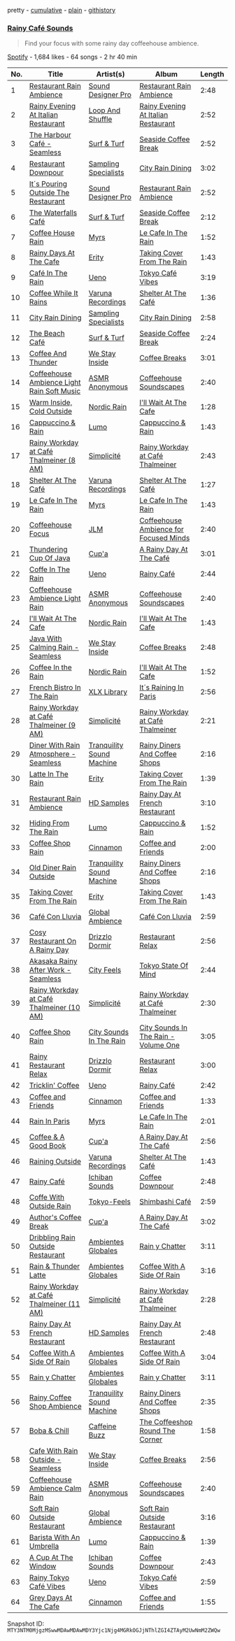 pretty - [cumulative](/playlists/cumulative/37i9dQZF1DXd4270D43KD3.md) - [plain](/playlists/plain/37i9dQZF1DXd4270D43KD3) - [githistory](https://github.githistory.xyz/mackorone/spotify-playlist-archive/blob/main/playlists/plain/37i9dQZF1DXd4270D43KD3)

### [Rainy Café Sounds](https://open.spotify.com/playlist/37i9dQZF1DXd4270D43KD3)

> Find your focus with some rainy day coffeehouse ambience.

[Spotify](https://open.spotify.com/user/spotify) - 1,684 likes - 64 songs - 2 hr 40 min

| No. | Title | Artist(s) | Album | Length |
|---|---|---|---|---|
| 1 | [Restaurant Rain Ambience](https://open.spotify.com/track/180f6UyQ5p0KujAshrslvK) | [Sound Designer Pro](https://open.spotify.com/artist/7JEDsx3pReEdanif7Q89KC) | [Restaurant Rain Ambience](https://open.spotify.com/album/2PdiwycVx3pXaS8AuzagHB) | 2:48 |
| 2 | [Rainy Evening At Italian Restaurant](https://open.spotify.com/track/1lZVSESMiJc33K3GgRPy4b) | [Loop And Shuffle](https://open.spotify.com/artist/0l1B9knLg0tEkhZx03QgjB) | [Rainy Evening At Italian Restaurant](https://open.spotify.com/album/3EwHnIkQEDJV3uMfwvYBfm) | 2:52 |
| 3 | [The Harbour Café \- Seamless](https://open.spotify.com/track/52l6s4sdjspyuk52GgDZad) | [Surf & Turf](https://open.spotify.com/artist/50629oufjz881d0uHfUC3n) | [Seaside Coffee Break](https://open.spotify.com/album/09wTNxkN0fdoGDQhLtRXo8) | 2:52 |
| 4 | [Restaurant Downpour](https://open.spotify.com/track/7yzrvvsgcvlVdeBlhgaShr) | [Sampling Specialists](https://open.spotify.com/artist/7199IIJK2wW5yNXTaZtYmI) | [City Rain Dining](https://open.spotify.com/album/7fA9NWDSk3mM8wHv7ZnolH) | 3:02 |
| 5 | [It´s Pouring Outside The Restaurant](https://open.spotify.com/track/3x8CvZWOtsDypRaaUcNHOf) | [Sound Designer Pro](https://open.spotify.com/artist/7JEDsx3pReEdanif7Q89KC) | [Restaurant Rain Ambience](https://open.spotify.com/album/2PdiwycVx3pXaS8AuzagHB) | 2:52 |
| 6 | [The Waterfalls Café](https://open.spotify.com/track/51RI17EJHVrXxoKUAYJvDw) | [Surf & Turf](https://open.spotify.com/artist/50629oufjz881d0uHfUC3n) | [Seaside Coffee Break](https://open.spotify.com/album/09wTNxkN0fdoGDQhLtRXo8) | 2:12 |
| 7 | [Coffee House Rain](https://open.spotify.com/track/4bg8GKgI6p3gE0tdG59Y0q) | [Myrs](https://open.spotify.com/artist/6xqQc4rYEbyc9YV7cHZY6Y) | [Le Cafe In The Rain](https://open.spotify.com/album/4TdaYnPo5yEHuR9cUq77rj) | 1:52 |
| 8 | [Rainy Days At The Cafe](https://open.spotify.com/track/4F81JZEcewTX46UYQg7Xsy) | [Erity](https://open.spotify.com/artist/252S10kCSN54mC9V1Q5xV6) | [Taking Cover From The Rain](https://open.spotify.com/album/7iPatYtfjE6okfaK9yMc37) | 1:43 |
| 9 | [Café In The Rain](https://open.spotify.com/track/2pID544kOiACQNwt5Z6n3q) | [Ueno](https://open.spotify.com/artist/7MkZ8iO3uIZ3rf8G8QGLQw) | [Tokyo Café Vibes](https://open.spotify.com/album/4M3gOaUVKaKd5SgvP5LhRD) | 3:19 |
| 10 | [Coffee While It Rains](https://open.spotify.com/track/48ISdBkLhgK6Z1ufc7Rswk) | [Varuna Recordings](https://open.spotify.com/artist/14PnfeDCdj2PHrVMzTTddV) | [Shelter At The Café](https://open.spotify.com/album/0LCH32u7pL6U4xExVWqFgH) | 1:36 |
| 11 | [City Rain Dining](https://open.spotify.com/track/0FPZJufEF25OBtOJ24az6b) | [Sampling Specialists](https://open.spotify.com/artist/7199IIJK2wW5yNXTaZtYmI) | [City Rain Dining](https://open.spotify.com/album/7fA9NWDSk3mM8wHv7ZnolH) | 2:58 |
| 12 | [The Beach Café](https://open.spotify.com/track/5nyEWxmTc1UgfhLxWUy41C) | [Surf & Turf](https://open.spotify.com/artist/50629oufjz881d0uHfUC3n) | [Seaside Coffee Break](https://open.spotify.com/album/09wTNxkN0fdoGDQhLtRXo8) | 2:24 |
| 13 | [Coffee And Thunder](https://open.spotify.com/track/3qC5IK3RBrkyTVRHEylw2z) | [We Stay Inside](https://open.spotify.com/artist/5tNyiiNJv5zJndFwXcCo5O) | [Coffee Breaks](https://open.spotify.com/album/4nV0up5DxPdxx5U7vEsBx3) | 3:01 |
| 14 | [Coffeehouse Ambience Light Rain Soft Music](https://open.spotify.com/track/6FgdZM6hnSTkb348NwRUFF) | [ASMR Anonymous](https://open.spotify.com/artist/1CBbKj7iORJ5c6Kzhx6fAC) | [Coffeehouse Soundscapes](https://open.spotify.com/album/79SkgomzlGpX2gG1IMTxkc) | 2:40 |
| 15 | [Warm Inside, Cold Outside](https://open.spotify.com/track/434i2VvmUIi1nE9uW90cq7) | [Nordic Rain](https://open.spotify.com/artist/6c2zaxb47VSieJR0wLDLAg) | [I'll Wait At The Cafe](https://open.spotify.com/album/39IuODU73SP52VTO6vCCJI) | 1:28 |
| 16 | [Cappuccino & Rain](https://open.spotify.com/track/56ah5USpzhWdOw8Q2TwzJw) | [Lumo](https://open.spotify.com/artist/2T0jucohOQ58uTtQR66BhK) | [Cappuccino & Rain](https://open.spotify.com/album/6kFjJsl43bnqosSa8QxZMQ) | 1:43 |
| 17 | [Rainy Workday at Café Thalmeiner \(8 AM\)](https://open.spotify.com/track/4uAg49wcDsqUm96CZQqCEo) | [Simplicité](https://open.spotify.com/artist/1vU0vxuF92c7UzrpZYfcqi) | [Rainy Workday at Café Thalmeiner](https://open.spotify.com/album/3oS02867WpnFlCcfX4a5sK) | 2:43 |
| 18 | [Shelter At The Café](https://open.spotify.com/track/5uyMrhYH0RuaEnHkGbOWAc) | [Varuna Recordings](https://open.spotify.com/artist/14PnfeDCdj2PHrVMzTTddV) | [Shelter At The Café](https://open.spotify.com/album/0LCH32u7pL6U4xExVWqFgH) | 1:27 |
| 19 | [Le Cafe In The Rain](https://open.spotify.com/track/2HzmDBzs4j3XnVsHUxCYSL) | [Myrs](https://open.spotify.com/artist/6xqQc4rYEbyc9YV7cHZY6Y) | [Le Cafe In The Rain](https://open.spotify.com/album/4TdaYnPo5yEHuR9cUq77rj) | 1:43 |
| 20 | [Coffeehouse Focus](https://open.spotify.com/track/2PRCItMh0Nq0ANyiqKy4Uj) | [JLM](https://open.spotify.com/artist/5qWC37TdUbKjGC9f7SLfWZ) | [Coffeehouse Ambience for Focused Minds](https://open.spotify.com/album/5KVtzJsH2QBcqs2laYG0cY) | 2:40 |
| 21 | [Thundering Cup Of Java](https://open.spotify.com/track/2AszsRKm2z7TofzbPwgoB8) | [Cup'a](https://open.spotify.com/artist/0eqyrqiKaCzdtiCDbAHeh1) | [A Rainy Day At The Café](https://open.spotify.com/album/4TmPPUnD2MJk1w4S7aRKaF) | 3:01 |
| 22 | [Coffe In The Rain](https://open.spotify.com/track/2nuIQ4vubjpVe6dTNGGLY9) | [Ueno](https://open.spotify.com/artist/4HmO0854BukGRVwDDPJl6Q) | [Rainy Café](https://open.spotify.com/album/2NeX3Y6EXSMVU0rsq8yAR3) | 2:44 |
| 23 | [Coffeehouse Ambience Light Rain](https://open.spotify.com/track/6kcI0uFLATgiBuoZlAv4Kv) | [ASMR Anonymous](https://open.spotify.com/artist/1CBbKj7iORJ5c6Kzhx6fAC) | [Coffeehouse Soundscapes](https://open.spotify.com/album/79SkgomzlGpX2gG1IMTxkc) | 2:40 |
| 24 | [I'll Wait At The Cafe](https://open.spotify.com/track/7K0umM6p5s0NLHN87VxaML) | [Nordic Rain](https://open.spotify.com/artist/6c2zaxb47VSieJR0wLDLAg) | [I'll Wait At The Cafe](https://open.spotify.com/album/39IuODU73SP52VTO6vCCJI) | 1:43 |
| 25 | [Java With Calming Rain \- Seamless](https://open.spotify.com/track/484jlNAhC8DzsSOgoKCFRk) | [We Stay Inside](https://open.spotify.com/artist/5tNyiiNJv5zJndFwXcCo5O) | [Coffee Breaks](https://open.spotify.com/album/4nV0up5DxPdxx5U7vEsBx3) | 2:48 |
| 26 | [Coffee In the Rain](https://open.spotify.com/track/1Fz5lI8VFdo1BEeKcHAHDz) | [Nordic Rain](https://open.spotify.com/artist/6c2zaxb47VSieJR0wLDLAg) | [I'll Wait At The Cafe](https://open.spotify.com/album/39IuODU73SP52VTO6vCCJI) | 1:52 |
| 27 | [French Bistro In The Rain](https://open.spotify.com/track/4MiaRoQu6elzAbS74R7Thv) | [XLX Library](https://open.spotify.com/artist/3881qbORbYjyNg3bM6bvEp) | [It´s Raining In Paris](https://open.spotify.com/album/1KrCP4LdwdlOW24JeFrWEx) | 2:56 |
| 28 | [Rainy Workday at Café Thalmeiner \(9 AM\)](https://open.spotify.com/track/0tWDUzfHiS91CH3p9qKx0G) | [Simplicité](https://open.spotify.com/artist/1vU0vxuF92c7UzrpZYfcqi) | [Rainy Workday at Café Thalmeiner](https://open.spotify.com/album/3oS02867WpnFlCcfX4a5sK) | 2:21 |
| 29 | [Diner With Rain Atmosphere \- Seamless](https://open.spotify.com/track/2ZygMSlVjP5b65UKZrG9IU) | [Tranquility Sound Machine](https://open.spotify.com/artist/7rdHn837SCQCIZ1HOQsJsj) | [Rainy Diners And Coffee Shops](https://open.spotify.com/album/2Rcn0iwdfAQUqHMqDRIEpg) | 2:16 |
| 30 | [Latte In The Rain](https://open.spotify.com/track/114uViIeBJGEGalqKAxFcw) | [Erity](https://open.spotify.com/artist/252S10kCSN54mC9V1Q5xV6) | [Taking Cover From The Rain](https://open.spotify.com/album/7iPatYtfjE6okfaK9yMc37) | 1:39 |
| 31 | [Restaurant Rain Ambience](https://open.spotify.com/track/6XymYrDevwr2IwIghM89nV) | [HD Samples](https://open.spotify.com/artist/5g6ms4onQXK7dTBgUX9ghX) | [Rainy Day At French Restaurant](https://open.spotify.com/album/74QlExk0vpatGl54BHs8gy) | 3:10 |
| 32 | [Hiding From The Rain](https://open.spotify.com/track/1v2etwwKbYqbc26SSXcwyx) | [Lumo](https://open.spotify.com/artist/2T0jucohOQ58uTtQR66BhK) | [Cappuccino & Rain](https://open.spotify.com/album/6kFjJsl43bnqosSa8QxZMQ) | 1:52 |
| 33 | [Coffee Shop Rain](https://open.spotify.com/track/5m24gaxhBmZA5xb2cMzgKL) | [Cinnamon](https://open.spotify.com/artist/7f8CQthEpsBtUE1iOf7oHf) | [Coffee and Friends](https://open.spotify.com/album/1CK4P37gRHoY9Pts0x40Ha) | 2:00 |
| 34 | [Old Diner Rain Outside](https://open.spotify.com/track/1Tm7Jr5oojerZQkz38LkxG) | [Tranquility Sound Machine](https://open.spotify.com/artist/7rdHn837SCQCIZ1HOQsJsj) | [Rainy Diners And Coffee Shops](https://open.spotify.com/album/2Rcn0iwdfAQUqHMqDRIEpg) | 2:16 |
| 35 | [Taking Cover From The Rain](https://open.spotify.com/track/2V5apmp1ZMLhp4VCZf9VNm) | [Erity](https://open.spotify.com/artist/252S10kCSN54mC9V1Q5xV6) | [Taking Cover From The Rain](https://open.spotify.com/album/7iPatYtfjE6okfaK9yMc37) | 1:43 |
| 36 | [Café Con Lluvia](https://open.spotify.com/track/3DAyjgs2brpQVyXaj6WY7x) | [Global Ambience](https://open.spotify.com/artist/1goj961rAV1i8TIFFVKUJ8) | [Café Con Lluvia](https://open.spotify.com/album/2vYCQSv85OiMQzHNYx2zyC) | 2:59 |
| 37 | [Cosy Restaurant On A Rainy Day](https://open.spotify.com/track/4KZRi1m5zuVxQPuC7FKFm1) | [Drizzlo Dormir](https://open.spotify.com/artist/42x33fyj9HVOF7yIx3q2PW) | [Restaurant Relax](https://open.spotify.com/album/5I8mdry9JuvpB5QTUXKGsP) | 2:56 |
| 38 | [Akasaka Rainy After Work \- Seamless](https://open.spotify.com/track/29z6A3SeKjJXU5ZmcEJdKH) | [City Feels](https://open.spotify.com/artist/6rST23kNvLuUWB8BRMdp6U) | [Tokyo State Of Mind](https://open.spotify.com/album/0xKrzSrgc2f6T28Z6zBZuU) | 2:44 |
| 39 | [Rainy Workday at Café Thalmeiner \(10 AM\)](https://open.spotify.com/track/1vIRPYrGlbaeUecPmgXMA8) | [Simplicité](https://open.spotify.com/artist/1vU0vxuF92c7UzrpZYfcqi) | [Rainy Workday at Café Thalmeiner](https://open.spotify.com/album/3oS02867WpnFlCcfX4a5sK) | 2:30 |
| 40 | [Coffee Shop Rain](https://open.spotify.com/track/3xeN5FGP7CFWq0zZLjUn2o) | [City Sounds In The Rain](https://open.spotify.com/artist/1WA2nNvkmuzkiPnIm03TRX) | [City Sounds In The Rain \- Volume One](https://open.spotify.com/album/2aEpDcVbP0XQLhLG3ZmjlI) | 3:05 |
| 41 | [Rainy Restaurant Relax](https://open.spotify.com/track/1IYQndH802hAJTFJQgJH4W) | [Drizzlo Dormir](https://open.spotify.com/artist/42x33fyj9HVOF7yIx3q2PW) | [Restaurant Relax](https://open.spotify.com/album/5I8mdry9JuvpB5QTUXKGsP) | 3:00 |
| 42 | [Tricklin' Coffee](https://open.spotify.com/track/0vHMGlAnAPq8hnJmC0OoKp) | [Ueno](https://open.spotify.com/artist/4HmO0854BukGRVwDDPJl6Q) | [Rainy Café](https://open.spotify.com/album/2NeX3Y6EXSMVU0rsq8yAR3) | 2:42 |
| 43 | [Coffee and Friends](https://open.spotify.com/track/0DbiWnvHtAyNzBdenanaQk) | [Cinnamon](https://open.spotify.com/artist/7f8CQthEpsBtUE1iOf7oHf) | [Coffee and Friends](https://open.spotify.com/album/1CK4P37gRHoY9Pts0x40Ha) | 1:33 |
| 44 | [Rain In Paris](https://open.spotify.com/track/68rx3NffD6FQUeQmKqncnv) | [Myrs](https://open.spotify.com/artist/6xqQc4rYEbyc9YV7cHZY6Y) | [Le Cafe In The Rain](https://open.spotify.com/album/4TdaYnPo5yEHuR9cUq77rj) | 2:01 |
| 45 | [Coffee & A Good Book](https://open.spotify.com/track/0TcWiPXdvEoQRGI5iQTL5P) | [Cup'a](https://open.spotify.com/artist/0eqyrqiKaCzdtiCDbAHeh1) | [A Rainy Day At The Café](https://open.spotify.com/album/4TmPPUnD2MJk1w4S7aRKaF) | 2:56 |
| 46 | [Raining Outside](https://open.spotify.com/track/0BBCwoVoj6lxLEn2ZrwWAu) | [Varuna Recordings](https://open.spotify.com/artist/14PnfeDCdj2PHrVMzTTddV) | [Shelter At The Café](https://open.spotify.com/album/0LCH32u7pL6U4xExVWqFgH) | 1:43 |
| 47 | [Rainy Café](https://open.spotify.com/track/00Z4hXIzmRo0tkKIpmsI86) | [Ichiban Sounds](https://open.spotify.com/artist/3BC7o5XlfCpkAHPE7bL9NV) | [Coffee Downpour](https://open.spotify.com/album/2otNcm61HmvQPg9yysR5F5) | 2:48 |
| 48 | [Coffe With Outside Rain](https://open.spotify.com/track/3CUwXTCdY0jyAXxXR8GexP) | [Tokyo\-Feels](https://open.spotify.com/artist/0ZuOBZjygp4mJOJhGXQ4Pb) | [Shimbashi Café](https://open.spotify.com/album/5nGgE47yybNlYPQsRCBmD2) | 2:59 |
| 49 | [Author's Coffee Break](https://open.spotify.com/track/01oepkdNkDRoTTHECBVLZD) | [Cup'a](https://open.spotify.com/artist/0eqyrqiKaCzdtiCDbAHeh1) | [A Rainy Day At The Café](https://open.spotify.com/album/4TmPPUnD2MJk1w4S7aRKaF) | 3:02 |
| 50 | [Dribbling Rain Outside Restaurant](https://open.spotify.com/track/4FtA52NwPy54yNOYPBOQHF) | [Ambientes Globales](https://open.spotify.com/artist/7GPnokvVJokeij4Ke3uA9d) | [Rain y Chatter](https://open.spotify.com/album/2FTNZRTKGldTcX9PX0y8Lk) | 3:11 |
| 51 | [Rain & Thunder Latte](https://open.spotify.com/track/3OoD4Cn5DmqP6Ay1HpahJD) | [Ambientes Globales](https://open.spotify.com/artist/7GPnokvVJokeij4Ke3uA9d) | [Coffee With A Side Of Rain](https://open.spotify.com/album/23ov2PB8Y9wEMQqvWvRnyf) | 3:16 |
| 52 | [Rainy Workday at Café Thalmeiner \(11 AM\)](https://open.spotify.com/track/7IbVvdz9GSgtW5TOQysocK) | [Simplicité](https://open.spotify.com/artist/1vU0vxuF92c7UzrpZYfcqi) | [Rainy Workday at Café Thalmeiner](https://open.spotify.com/album/3oS02867WpnFlCcfX4a5sK) | 2:28 |
| 53 | [Rainy Day At French Restaurant](https://open.spotify.com/track/0QBM16tSRFUih54ydA1BWx) | [HD Samples](https://open.spotify.com/artist/5g6ms4onQXK7dTBgUX9ghX) | [Rainy Day At French Restaurant](https://open.spotify.com/album/74QlExk0vpatGl54BHs8gy) | 2:48 |
| 54 | [Coffee With A Side Of Rain](https://open.spotify.com/track/7bEOYcFr520dwGDdPM1DNl) | [Ambientes Globales](https://open.spotify.com/artist/7GPnokvVJokeij4Ke3uA9d) | [Coffee With A Side Of Rain](https://open.spotify.com/album/23ov2PB8Y9wEMQqvWvRnyf) | 3:04 |
| 55 | [Rain y Chatter](https://open.spotify.com/track/0Gw8SMrsM8FxCuKVmk4rrb) | [Ambientes Globales](https://open.spotify.com/artist/7GPnokvVJokeij4Ke3uA9d) | [Rain y Chatter](https://open.spotify.com/album/2FTNZRTKGldTcX9PX0y8Lk) | 3:11 |
| 56 | [Rainy Coffee Shop Ambience](https://open.spotify.com/track/2SoemlliMtK3I7harkxDSR) | [Tranquility Sound Machine](https://open.spotify.com/artist/7rdHn837SCQCIZ1HOQsJsj) | [Rainy Diners And Coffee Shops](https://open.spotify.com/album/2Rcn0iwdfAQUqHMqDRIEpg) | 2:35 |
| 57 | [Boba & Chill](https://open.spotify.com/track/311P1ZcyuvC6WOMKiSTxzI) | [Caffeine Buzz](https://open.spotify.com/artist/4sFHfkxG8hgzK80eHzGf0O) | [The Coffeeshop Round The Corner](https://open.spotify.com/album/1SRFTpWc08D3J2DBhtQxVt) | 1:58 |
| 58 | [Cafe With Rain Outside \- Seamless](https://open.spotify.com/track/0gqziPmamPApyFZLym5AV7) | [We Stay Inside](https://open.spotify.com/artist/5tNyiiNJv5zJndFwXcCo5O) | [Coffee Breaks](https://open.spotify.com/album/4nV0up5DxPdxx5U7vEsBx3) | 2:56 |
| 59 | [Coffeehouse Ambience Calm Rain](https://open.spotify.com/track/30mRZ3WuUImujvN9bdKJCy) | [ASMR Anonymous](https://open.spotify.com/artist/1CBbKj7iORJ5c6Kzhx6fAC) | [Coffeehouse Soundscapes](https://open.spotify.com/album/79SkgomzlGpX2gG1IMTxkc) | 2:40 |
| 60 | [Soft Rain Outside Restaurant](https://open.spotify.com/track/6sc1yEQ5ek5d4rtMxWic83) | [Global Ambience](https://open.spotify.com/artist/1goj961rAV1i8TIFFVKUJ8) | [Soft Rain Outside Restaurant](https://open.spotify.com/album/5wl9lvbSIhf5prhlhVIFx1) | 3:16 |
| 61 | [Barista With An Umbrella](https://open.spotify.com/track/7Dw9GTCCCFPn5qAFkT066N) | [Lumo](https://open.spotify.com/artist/2T0jucohOQ58uTtQR66BhK) | [Cappuccino & Rain](https://open.spotify.com/album/6kFjJsl43bnqosSa8QxZMQ) | 1:39 |
| 62 | [A Cup At The Window](https://open.spotify.com/track/39JkdAknSmXmxzyvAGqrLU) | [Ichiban Sounds](https://open.spotify.com/artist/3BC7o5XlfCpkAHPE7bL9NV) | [Coffee Downpour](https://open.spotify.com/album/2otNcm61HmvQPg9yysR5F5) | 2:43 |
| 63 | [Rainy Tokyo Café Vibes](https://open.spotify.com/track/0MAWLc566ff97ItqiqJgwz) | [Ueno](https://open.spotify.com/artist/7MkZ8iO3uIZ3rf8G8QGLQw) | [Tokyo Café Vibes](https://open.spotify.com/album/4M3gOaUVKaKd5SgvP5LhRD) | 2:59 |
| 64 | [Grey Days At The Cafe](https://open.spotify.com/track/7sgwyyKSGCN0dZv5I4bLxE) | [Cinnamon](https://open.spotify.com/artist/7f8CQthEpsBtUE1iOf7oHf) | [Coffee and Friends](https://open.spotify.com/album/1CK4P37gRHoY9Pts0x40Ha) | 1:55 |

Snapshot ID: `MTY3NTM0MjgzMSwwMDAwMDAwMDY3Yjc1Njg4MGRkOGJjNThlZGI4ZTAyM2UwNmM2ZWQw`
